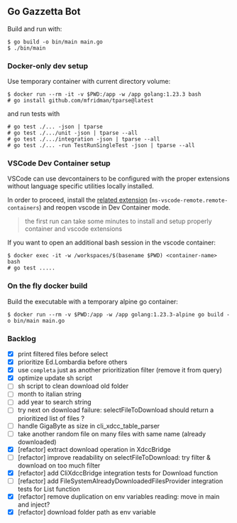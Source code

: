 ## Go Gazzetta Bot

Build and run with:

```
$ go build -o bin/main main.go
$ ./bin/main
```

### Docker-only dev setup

Use temporary container with current directory volume:

```
$ docker run --rm -it -v $PWD:/app -w /app golang:1.23.3 bash
# go install github.com/mfridman/tparse@latest
```

and run tests with
```
# go test ./... -json | tparse
# go test ./.../unit -json | tparse --all
# go test ./.../integration -json | tparse --all
# go test ./... -run TestRunSingleTest -json | tparse --all
```

### VSCode Dev Container setup

VSCode can use devcontainers to be configured with the proper extensions without language specific utilities locally installed.

In order to proceed, install the [related extension](https://marketplace.visualstudio.com/items?itemName=ms-vscode-remote.remote-containers) (`ms-vscode-remote.remote-containers`) and reopen vscode in Dev Container mode.

> the first run can take some minutes to install and setup properly container and vscode extensions

If you want to open an additional bash session in the vscode container:

```
$ docker exec -it -w /workspaces/$(basename $PWD) <container-name> bash
# go test .....
```

### On the fly docker build

Build the executable with a temporary alpine go container:

```
$ docker run --rm -v $PWD:/app -w /app golang:1.23.3-alpine go build -o bin/main main.go
```

### Backlog

- [x] print filtered files before select
- [x] prioritize Ed.Lombardia before others
- [x] use `completa` just as another prioritization filter (remove it from query)
- [x] optimize update sh script
- [ ] sh script to clean download old folder
- [ ] month to italian string
- [ ] add year to search string
- [ ] try next on download failure: selectFileToDownload should return a prioritized list of files ?
- [ ] handle GigaByte as size in cli_xdcc_table_parser
- [ ] take another random file on many files with same name (already downloaded)
- [x] [refactor] extract download operation in XdccBridge
- [ ] [refactor] improve readability on selectFileToDownload: try filter & download on too much filter
- [x] [refactor] add CliXdccBridge integration tests for Download function
- [ ] [refactor] add FileSystemAlreadyDownloadedFilesProvider integration tests for List function
- [x] [refactor] remove duplication on env variables reading: move in main and inject?
- [x] [refactor] download folder path as env variable
